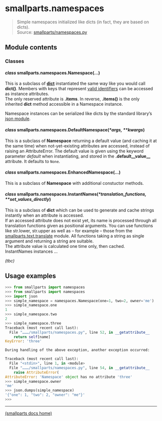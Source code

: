 # smallparts.namespaces

> Simple namespaces initialized like dicts (in fact, they are based on dicts).  
> Source: [smallparts/namespaces.py](https://github.com/blackstream-x/smallparts/blob/master/smallparts/namespaces.py)

## Module contents

### Classes

#### *class* smallparts.namespaces.**Namespace**(…)

This is a subclass of **[dict](https://docs.python.org/3/library/stdtypes.html#mapping-types-dict)**
instantiated the same way like you would call **dict()**.
Members with keys that represent
[valid identifiers](https://docs.python.org/3/reference/lexical_analysis.html#identifiers)
can be accessed as instance attributes.  
The only reserved attribute is **.items**.
In reverse, **.items()** is the only inherited **dict** method accessible in a
Namespace instance.

Namespace instances can be serialized like dicts by the
standard library’s [json module](https://docs.python.org/3/library/json.html).

#### *class* smallparts.namespaces.**DefaultNamespace**(*\*args, \*\*kwargs*)

This is a subclass of **Namespace** returning a default value (and caching it
at the same time) when not-yet-existing attributes are accessed, instead of
raising an AttributeError. The default value is given using the keyword parameter
*default* when instantiating, and stored in the **.default__value__** attribute.
It defaults to ```None```.

#### *class* smallparts.namespaces.**EnhancedNamespace**(…)

This is a subclass of **Namespace** with additional constuctor methods.

#### *class* smallparts.namespaces.**InstantNames**(*\*translation_functions, \*\*set_values_directly*)

This is a subclass of **dict** which can be used to generate and cache strings
instantly when an attribute is accessed.  
If an accessed attribute does not exist yet, its name is processed
through all translation functions given as positional arguments.
You can use functions like str.lower, str.upper as well as – for example – those
from the [smallparts.text.translate](./smallparts.text.translate.md) module.
All functions taking a string as single argument and returning a string
are suitable.  
The attribute value is calculated one time only, then cached.  
InstantNames instances …

_(tbc)_
 
## Usage examples

```python
>>> from smallparts import namespaces
>>> from smallparts import namespaces
>>> import json
>>> simple_namespace = namespaces.Namespace(one=1, two=2, owner='me')
>>> simple_namespace.one
1
>>> simple_namespace.two
2
>>> simple_namespace.three
Traceback (most recent call last):
  File "………/smallparts/namespaces.py", line 52, in __getattribute__
    return self[name]
KeyError: 'three'

During handling of the above exception, another exception occurred:

Traceback (most recent call last):
  File "<stdin>", line 1, in <module>
  File "………/smallparts/namespaces.py", line 54, in __getattribute__
    raise AttributeError(
AttributeError: 'Namespace' object has no attribute 'three'
>>> simple_namespace.owner
'me'
>>> json.dumps(simple_namespace)
'{"one": 1, "two": 2, "owner": "me"}'
>>> 
```

----
[(smallparts docs home)](./)

